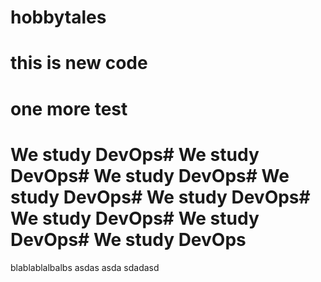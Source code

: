 # hobbytales
# this is new code
# one more test
# We study DevOps# We study DevOps# We study DevOps# We study DevOps# We study DevOps# We study DevOps# We study DevOps# We study DevOps
blablablalbalbs
asdas
asda
sdadasd